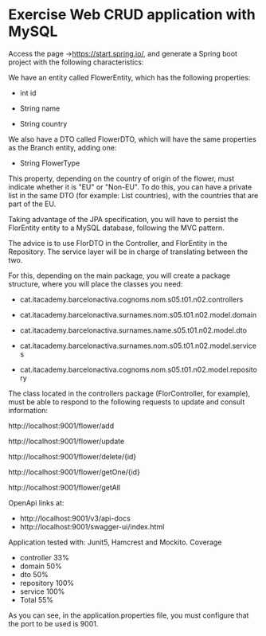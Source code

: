 # Exercise Web CRUD application with MySQL

Access the page ->https://start.spring.io/, and generate a Spring boot project with the following characteristics:

We have an entity called FlowerEntity, which has the following properties:

- int id

- String name

- String country

We also have a DTO called FlowerDTO, which will have the same properties as the Branch entity, adding one:

- String FlowerType

This property, depending on the country of origin of the flower, must indicate whether it is "EU" or "Non-EU". To do this, you can have a private list in the same DTO (for example: List<String> countries), with the countries that are part of the EU.

Taking advantage of the JPA specification, you will have to persist the FlorEntity entity to a MySQL database, following the MVC pattern.

The advice is to use FlorDTO in the Controller, and FlorEntity in the Repository. The service layer will be in charge of translating between the two.

For this, depending on the main package, you will create a package structure, where you will place the classes you need:

- cat.itacademy.barcelonactiva.cognoms.nom.s05.t01.n02.controllers

- cat.itacademy.barcelonactiva.surnames.nom.s05.t01.n02.model.domain

- cat.itacademy.barcelonactiva.surnames.name.s05.t01.n02.model.dto

- cat.itacademy.barcelonactiva.surnames.nom.s05.t01.n02.model.services

- cat.itacademy.barcelonactiva.cognoms.nom.s05.t01.n02.model.repository

The class located in the controllers package (FlorController, for example), must be able to respond to the following requests to update and consult information:

http://localhost:9001/flower/add

http://localhost:9001/flower/update

http://localhost:9001/flower/delete/{id}

http://localhost:9001/flower/getOne/{id}

http://localhost:9001/flower/getAll

OpenApi links at: 
- http://localhost:9001/v3/api-docs
- http://localhost:9001/swagger-ui/index.html

Application tested with: 
 Junit5, Hamcrest and Mockito. 
 Coverage
  - controller 33%
  - domain 50%
  - dto 50%
  - repository 100%
  - service 100%
  - Total 55%


As you can see, in the application.properties file, you must configure that the port to be used is 9001.
